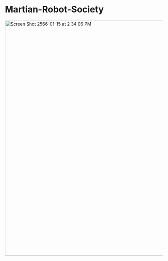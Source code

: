 # Martian-Robot-Society
<img width="752" alt="Screen Shot 2566-01-15 at 2 34 06 PM" src="https://user-images.githubusercontent.com/113325818/212563182-652b5e39-d501-448a-8815-2818abbb134e.png">
